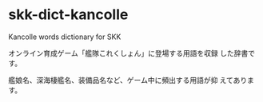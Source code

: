 skk-dict-kancolle
=================

Kancolle words dictionary for SKK

オンライン育成ゲーム「艦隊これくしょん」に登場する用語を収録
した辞書です。

艦娘名、深海棲艦名、装備品名など、ゲーム中に頻出する用語が抑
えてあります。
